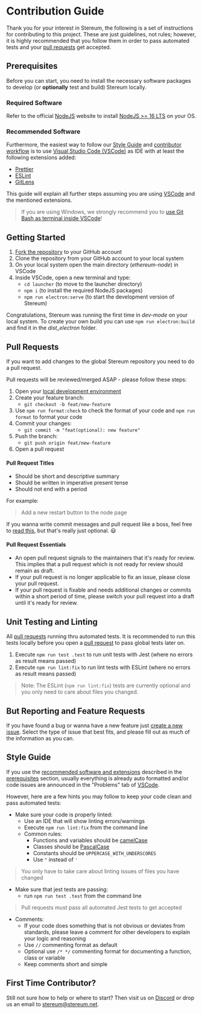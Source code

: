 # Contribution Guide

Thank you for your interest in Stereum, the following is a set of instructions for contributing to this project. These are just guidelines, not rules; however, it is highly recommended that you follow them in order to pass automated tests and your [pull requests](#pull-requests) get accepted.

## Prerequisites

Before you can start, you need to install the necessary software packages to develop (or **optionally** test and build) Stereum locally.

### Required Software

Refer to the official [NodeJS](https://nodejs.org/) website to install [NodeJS >= 16 LTS](https://nodejs.org/en/download/) on your OS.

### Recommended Software

Furthermore, the easiest way to follow our [Style Guide](#style-guide) and [contributor workflow](#pull-requests) is to use [Visual Studio Code (VSCode)](https://code.visualstudio.com/) as IDE with at least the following extensions added:

- [Prettier](https://marketplace.visualstudio.com/items?itemName=esbenp.prettier-vscode)
- [ESLint](https://marketplace.visualstudio.com/items?itemName=dbaeumer.vscode-eslint)
- [GitLens](https://marketplace.visualstudio.com/items?itemName=eamodio.gitlens)

This guide will explain all further steps assuming you are using [VSCode](https://code.visualstudio.com/) and the mentioned extensions.

> If you are using Windows, we strongly recommend you to [use Git Bash as terminal inside VSCode](https://www.geeksforgeeks.org/how-to-integrate-git-bash-with-visual-studio-code/)!

## Getting Started

1. [Fork the repository](https://github.com/stereum-dev/ethereum-node/fork) to your GitHub account
2. Clone the repository from your GitHub account to your local system
3. On your local system open the main directory (_ethereum-node_) in VSCode
4. Inside VSCode, open a new terminal and type:
   - `cd launcher` (to move to the launcher directory)
   - `npm i` (to install the required NodeJS packages)
   - `npm run electron:serve` (to start the development version of Stereum)

Congratulations, Stereum was running the first time in _dev-mode_ on your local system.
To create your own build you can use `npm run electron:build` and find it in the _dist_electron_ folder.

## Pull Requests

If you want to add changes to the global Stereum repository you need to do a pull request.

Pull requests will be reviewed/merged ASAP - please follow these steps:

1. Open your [local development environment](#getting-started)
2. Create your feature branch:
   - `git checkout -b feat/new-feature`
3. Use `npm run format:check` to check the format of your code and `npm run format` to format your code
4. Commit your changes:
   - `git commit -m "feat(optional): new feature"`
5. Push the branch:
   - `git push origin feat/new-feature`
6. Open a pull request

#### Pull Request Titles

- Should be short and descriptive summary
- Should be written in imperative present tense
- Should not end with a period

For example:

> Add a new restart button to the node page

If you wanna write commit messages and pull request like a boss, feel free to [read this](https://www.conventionalcommits.org/en/v1.0.0/), but that's really just optional. :smiley:

#### Pull Request Essentials

- An open pull request signals to the maintainers that it's ready for review. This implies that a pull request which is not ready for review should remain as draft.
- If your pull request is no longer applicable to fix an issue, please close your pull request.
- If your pull request is fixable and needs additional changes or commits within a short period of time, please switch your pull request into a draft until it's ready for review.

## Unit Testing and Linting

All [pull requests](#pull-requests) running thru automated tests. It is recommended to run this tests locally before you open a [pull request](#pull-requests) to pass global tests later on.

1. Execute `npm run test .test` to run unit tests with Jest (where no errors as result means passed)
2. Execute `npm run lint:fix` to run lint tests with ESLint (where no errors as result means passed)

> Note: The ESLint (`npm run lint:fix`) tests are currently optional and you only need to care about files you changed.

## But Reporting and Feature Requests

If you have found a bug or wanna have a new feature just [create a new issue](https://github.com/stereum-dev/ethereum-node/issues/new/choose). Select the type of issue that best fits, and please fill out as much of the information as you can.

## Style Guide

If you use the [recommended software and extensions](#recommended-software) described in the [prerequisites](#prerequisites) section, usually everything is already auto formatted and/or code issues are announced in the "Problems" tab of [VSCode](https://code.visualstudio.com/).

However, here are a few hints you may follow to keep your code clean and pass automated tests:

- Make sure your code is properly linted:
  - Use an IDE that will show linting errors/warnings
  - Execute `npm run lint:fix` from the command line
  - Common rules:
    - Functions and variables should be [camelCase](https://en.wikipedia.org/wiki/Camel_case)
    - Classes should be [PascalCase](http://wiki.c2.com/?PascalCase)
    - Constants should be `UPPERCASE_WITH_UNDERSCORES`
    - Use `"` instead of `'`

> You only have to take care about linting issues of files you have changed

- Make sure that jest tests are passing:
  - run `npm run test .test` from the command line

> Pull requests must pass all automated Jest tests to get accepted

- Comments:
  - If your code does something that is not obvious or deviates from standards, please leave a comment for other developers to explain your logic and reasoning
  - Use `//` commenting format as default
  - Optional use `/* */` commenting format for documenting a function, class or variable
  - Keep comments short and simple

## First Time Contributor?

Still not sure how to help or where to start? Then visit us on [Discord](https://discord.gg/8Znj8K6GjN) or drop us an email to [stereum@stereum.net](mailto:stereum@stereum.net).
